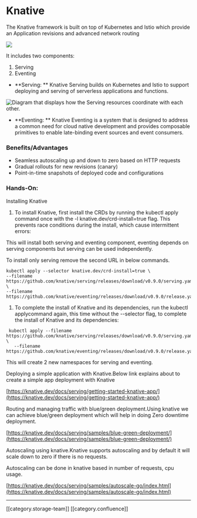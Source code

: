 # Knative

The Knative framework is built on top of Kubernetes and Istio which provide an Application revisions and advanced network routing

![](../../../../DevOps/devops-kn-hw2/images/storage)

It includes two components:

1. Serving
2. Eventing

* \*\*Serving:  \*\* Knative Serving builds on Kubernetes and Istio to support deploying and serving of serverless applications and functions.&#x20;

![Diagram that displays how the Serving resources coordinate with each other.](../../../../DevOps/devops-kn-hw2/images/storage)

* &#x20; \*\*Eventing: \*\*  Knative Eventing is a system that is designed to address a common need for cloud native development and provides composable primitives to enable late-binding event sources and event consumers.

&#x20;

### Benefits/Advantages

* Seamless autoscaling up and down to zero based on HTTP requests
* Gradual rollouts for new revisions (canary)
* Point-in-time snapshots of deployed code and configurations

### Hands-On:

Installing Knative

1. To install Knative, first install the CRDs by running the kubectl apply command once with the -l knative.dev/crd-install=true flag. This prevents race conditions during the install, which cause intermittent errors:

This will install both serving and eventing component, eventing depends on serving components but serving can be used independently.

To install only serving remove the second URL in below commands.

```
kubectl apply --selector knative.dev/crd-install=true \
--filename https://github.com/knative/serving/releases/download/v0.9.0/serving.yaml \
--filename https://github.com/knative/eventing/releases/download/v0.9.0/release.yaml

```

1. To complete the install of Knative and its dependencies, run the kubectl applycommand again, this time without the --selector flag, to complete the install of Knative and its dependencies:

```
 kubectl apply --filename https://github.com/knative/serving/releases/download/v0.9.0/serving.yaml \
   --filename https://github.com/knative/eventing/releases/download/v0.9.0/release.yaml
```

This will create 2 new namespaces for serving and eventing.

Deploying a simple application with Knative.Below link explains about to create a simple app deployment with Knative

[https://knative.dev/docs/serving/getting-started-knative-app/](https://knative.dev/docs/serving/getting-started-knative-app/)

Routing and managing traffic with blue/green deployment.Using knative we can achieve blue/green deployment which will help in doing Zero downtime deployment.

[https://knative.dev/docs/serving/samples/blue-green-deployment/](https://knative.dev/docs/serving/samples/blue-green-deployment/)

Autoscaling using knative.Knative supports autoscaling and by default it will scale down to zero if there is no requests.

Autoscaling can be done in knative based in number of requests, cpu usage.

[https://knative.dev/docs/serving/samples/autoscale-go/index.html](https://knative.dev/docs/serving/samples/autoscale-go/index.html)

***

\[\[category.storage-team]] \[\[category.confluence]]
